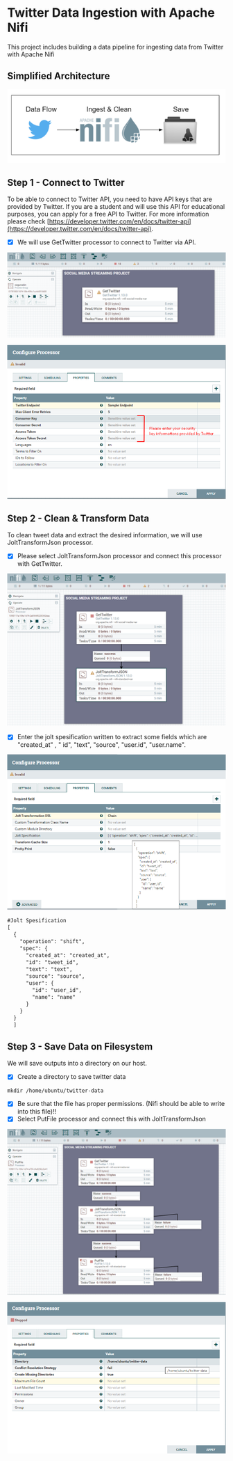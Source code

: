 # Twitter Data Ingestion with Apache Nifi

This project includes building a data pipeline for ingesting data from Twitter with Apache Nifi

## Simplified Architecture

![Social Media Data Ingestion Pipeline High Level Architecture](.gitbook/assets/image%20%281%29.png)

## Step 1 - Connect to Twitter

To be able to connect to Twitter API, you need to have API keys that are provided by Twitter. If you are a student and will use this API for educational purposes, you can apply for a free API to Twitter. For more information please check [https://developer.twitter.com/en/docs/twitter-api](https://developer.twitter.com/en/docs/twitter-api).

* [x] We will use GetTwitter processor to connect to Twitter via API.

![](.gitbook/assets/image%20%282%29.png)

![](.gitbook/assets/image%20%283%29.png)

## Step 2 - Clean & Transform Data

To clean tweet data and extract the desired infoırmation, we will use JoltTransformJson processor.

* [x] Please select JoltTransformJson processor and connect this processor with GetTwitter.

![](.gitbook/assets/image%20%284%29.png)

* [x] Enter the jolt spesification written to extract some fields which are "created\_at" , " id", "text", "source", "user.id", "user.name".

![](.gitbook/assets/image%20%285%29.png)

```text
#Jolt Spesification
[
  {
    "operation": "shift",
    "spec": {
      "created_at": "created_at",
      "id": "tweet_id",
      "text": "text",
      "source": "source",
      "user": {
        "id": "user_id",
        "name": "name"
      }
    }
  }
  ]
```

## Step 3 - Save Data on Filesystem

We will save outputs into a directory on our host.

* [x] Create a directory to save twitter data

```text
mkdir /home/ubuntu/twitter-data
```

* [x] Be sure that the file has proper permissions. \(Nifi should be able to write into this file\)!!
* [x] Select PutFile processor and connect this with JoltTransformJson

![](.gitbook/assets/image%20%286%29.png)



![](.gitbook/assets/image%20%287%29.png)



